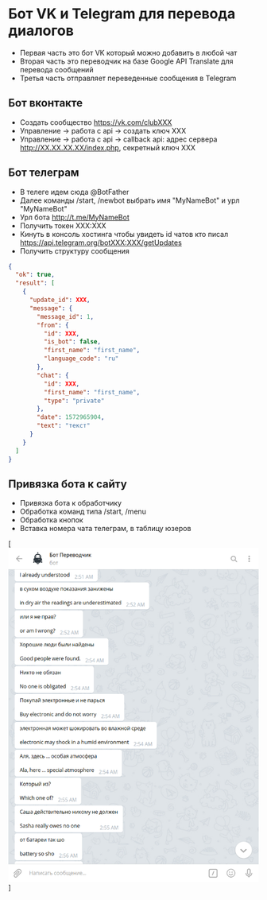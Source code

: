 # Бот VK и Telegram для перевода диалогов

- Первая часть это бот VK который можно добавить в любой чат
- Вторая часть это переводчик на базе Google API Translate для перевода сообщений
- Третья часть отправляет переведенные сообщения в Telegram

## Бот вконтакте

- Создать сообщество https://vk.com/clubXXX
- Управление -> работа с api -> создать ключ XXX
- Управление -> работа с api -> callback api: адрес сервера http://XX.XX.XX.XX/index.php, секретный ключ XXX

## Бот телеграм

- В телеге идем сюда @BotFather
- Далее команды /start, /newbot выбрать имя "MyNameBot" и урл "MyNameBot"
- Урл бота http://t.me/MyNameBot
- Получить токен XXX:XXX
- Кинуть в консоль хостинга чтобы увидеть id чатов кто писал https://api.telegram.org/botXXX:XXX/getUpdates
- Получить структуру сообщения

```json
{
  "ok": true,
  "result": [
    {
      "update_id": XXX,
      "message": {
        "message_id": 1,
        "from": {
          "id": XXX,
          "is_bot": false,
          "first_name": "first_name",
          "language_code": "ru"
        },
        "chat": {
          "id": XXX,
          "first_name": "first_name",
          "type": "private"
        },
        "date": 1572965904,
        "text": "текст"
      }
    }
  ]
}
```

## Привязка бота к сайту

- Привязка бота к обработчику
- Обработка команд типа /start, /menu
- Обработка кнопок
- Вставка номера чата телеграм, в таблицу юзеров

[![Бот VK и Telegram для перевода диалогов](https://raw.githubusercontent.com/allexgalbert/workflow/main/TelegramBot/1.png "Бот VK и Telegram для перевода диалогов")]

